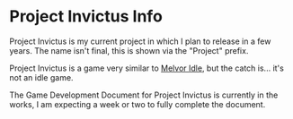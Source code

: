# Project Invictus Info

Project Invictus is my current project in which I plan to release in a few years. The name isn't final, this is shown via the "Project" prefix.

Project Invictus is a game very similar to [Melvor Idle](https://melvoridle.com/index_ads.php), but the catch is... it's not an idle game.

The Game Development Document for Project Invictus is currently in the works, I am expecting a week or two to fully complete the document.
